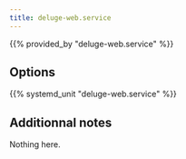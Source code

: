 ```yaml
---
title: deluge-web.service
---
```


{{% provided_by "deluge-web.service" %}}

## Options

{{% systemd_unit "deluge-web.service" %}}

## Additionnal notes

Nothing here.